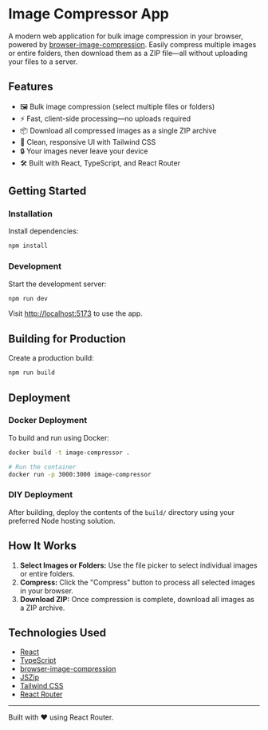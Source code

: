 # Image Compressor App

A modern web application for bulk image compression in your browser, powered by [browser-image-compression](https://github.com/Donaldcwl/browser-image-compression). Easily compress multiple images or entire folders, then download them as a ZIP file—all without uploading your files to a server.

## Features

- 🖼️ Bulk image compression (select multiple files or folders)
- ⚡ Fast, client-side processing—no uploads required
- 📦 Download all compressed images as a single ZIP archive
- 🎨 Clean, responsive UI with Tailwind CSS
- 🔒 Your images never leave your device
- 🛠️ Built with React, TypeScript, and React Router

## Getting Started

### Installation

Install dependencies:

```bash
npm install
```

### Development

Start the development server:

```bash
npm run dev
```

Visit [http://localhost:5173](http://localhost:5173) to use the app.

## Building for Production

Create a production build:

```bash
npm run build
```

## Deployment

### Docker Deployment

To build and run using Docker:

```bash
docker build -t image-compressor .

# Run the container
docker run -p 3000:3000 image-compressor
```

### DIY Deployment

After building, deploy the contents of the `build/` directory using your preferred Node hosting solution.

## How It Works

1. **Select Images or Folders:** Use the file picker to select individual images or entire folders.
2. **Compress:** Click the "Compress" button to process all selected images in your browser.
3. **Download ZIP:** Once compression is complete, download all images as a ZIP archive.

## Technologies Used

- [React](https://react.dev/)
- [TypeScript](https://www.typescriptlang.org/)
- [browser-image-compression](https://github.com/Donaldcwl/browser-image-compression)
- [JSZip](https://stuk.github.io/jszip/)
- [Tailwind CSS](https://tailwindcss.com/)
- [React Router](https://reactrouter.com/)

---

Built with ❤️ using React Router.
